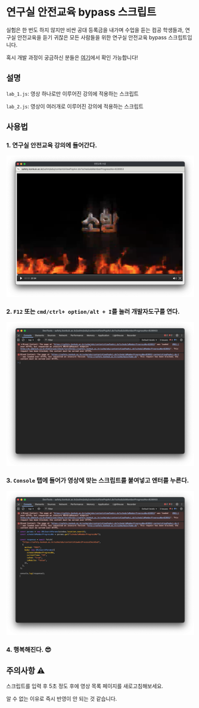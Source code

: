 # 연구실 안전교육 bypass 스크립트

실험은 한 번도 하지 않지만 비싼 공대 등록금을 내가며 수업을 듣는 컴공 학생들과, 연구실 안전교육을 듣기 귀찮은 모든 사람들을 위한 연구실 안전교육 bypass 스크립트입니다.

혹시 개발 과정이 궁금하신 분들은 [여기](https://velog.io/@pil0009/연구실-안전교육-스킵하기)에서 확인 가능합니다!

## 설명
`lab_1.js`: 영상 하나로만 이루어진 강의에 적용하는 스크립트

`lab_2.js`: 영상이 여러개로 이루어진 강의에 적용하는 스크립트

## 사용법
### 1. 연구실 안전교육 강의에 들어간다.
![alt text](asset/image-1.png)
### 2. `F12` 또는 `cmd/ctrl+ option/alt + I`를 눌러 개발자도구를 연다.
![alt text](asset/image-2.png)
### 3. `Console` 탭에 들어가 영상에 맞는 스크립트를 붙여넣고 엔터를 누른다.
![alt text](asset/image-3.png)
### 4. 행복해진다. 😎

## 주의사항 ⚠️

스크립트를 입력 후 5초 정도 후에 영상 목록 페이지를 새로고침해보세요. 

알 수 없는 이유로 즉시 반영이 안 되는 것 같습니다.
